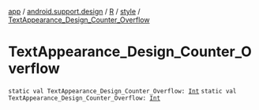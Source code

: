 [app](../../../index.md) / [android.support.design](../../index.md) / [R](../index.md) / [style](index.md) / [TextAppearance_Design_Counter_Overflow](.)

# TextAppearance_Design_Counter_Overflow

`static val TextAppearance_Design_Counter_Overflow: `[`Int`](https://kotlinlang.org/api/latest/jvm/stdlib/kotlin/-int/index.html)
`static val TextAppearance_Design_Counter_Overflow: `[`Int`](https://kotlinlang.org/api/latest/jvm/stdlib/kotlin/-int/index.html)